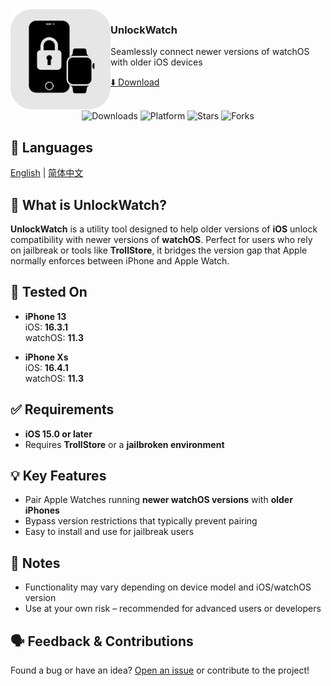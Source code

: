 <img src="./logo.png" width="160" alt="App icon" align="left"/>

<div>
<h3>UnlockWatch</h3>
<p>Seamlessly connect newer versions of watchOS with older iOS devices  </p>
<a href="https://github.com/ResistanceTo/Unlock-Watch/releases">⬇️ Download</a>
</div>

<br/>

<div align="center">

![Downloads](https://img.shields.io/github/downloads/ResistanceTo/Unlock-Watch/total.svg?style=flat)
![Platform](https://img.shields.io/badge/platform-iOS-blue.svg?style=flat)
![Stars](https://img.shields.io/github/stars/ResistanceTo/Unlock-Watch)
![Forks](https://img.shields.io/github/forks/ResistanceTo/Unlock-Watch)

</div>

## 💬 Languages

[English](readme.md) | [简体中文](readme_zh-Hans.md)

## 🔧 What is UnlockWatch?

**UnlockWatch** is a utility tool designed to help older versions of **iOS** unlock compatibility with newer versions of **watchOS**. Perfect for users who rely on jailbreak or tools like **TrollStore**, it bridges the version gap that Apple normally enforces between iPhone and Apple Watch.

## 🧪 Tested On

- **iPhone 13**  
  iOS: **16.3.1**  
  watchOS: **11.3**

- **iPhone Xs**  
  iOS: **16.4.1**  
  watchOS: **11.3**

## ✅ Requirements

- **iOS 15.0 or later**
- Requires **TrollStore** or a **jailbroken environment**

## 💡 Key Features

- Pair Apple Watches running **newer watchOS versions** with **older iPhones**
- Bypass version restrictions that typically prevent pairing
- Easy to install and use for jailbreak users

## 📎 Notes

- Functionality may vary depending on device model and iOS/watchOS version
- Use at your own risk – recommended for advanced users or developers

## 🗣️ Feedback & Contributions

Found a bug or have an idea? [Open an issue](https://github.com/ResistanceTo/Unlock-Watch/issues) or contribute to the project!
